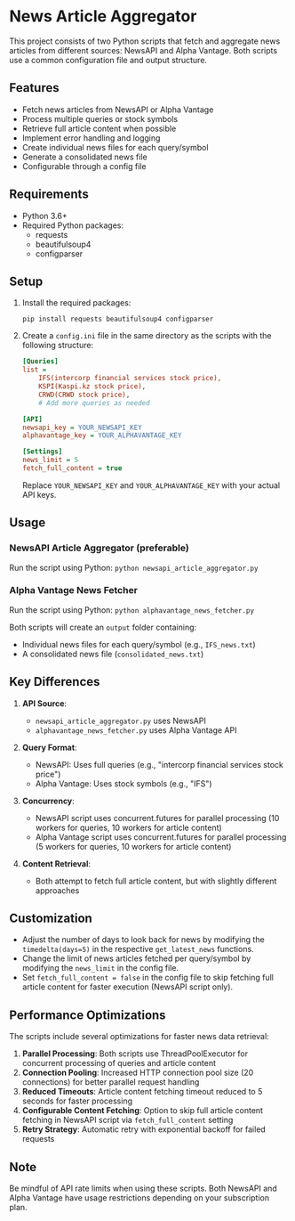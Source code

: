 # News Article Aggregator

This project consists of two Python scripts that fetch and aggregate news articles from different sources: NewsAPI and Alpha Vantage. Both scripts use a common configuration file and output structure.

## Features

- Fetch news articles from NewsAPI or Alpha Vantage
- Process multiple queries or stock symbols
- Retrieve full article content when possible
- Implement error handling and logging
- Create individual news files for each query/symbol
- Generate a consolidated news file
- Configurable through a config file

## Requirements

- Python 3.6+
- Required Python packages:
  - requests
  - beautifulsoup4
  - configparser

## Setup

1. Install the required packages:
   ```
   pip install requests beautifulsoup4 configparser
   ```

2. Create a `config.ini` file in the same directory as the scripts with the following structure:
   ```ini
   [Queries]
   list = 
       IFS(intercorp financial services stock price),
       KSPI(Kaspi.kz stock price),
       CRWD(CRWD stock price),
       # Add more queries as needed

   [API]
   newsapi_key = YOUR_NEWSAPI_KEY
   alphavantage_key = YOUR_ALPHAVANTAGE_KEY

   [Settings]
   news_limit = 5
   fetch_full_content = true
   ```
   Replace `YOUR_NEWSAPI_KEY` and `YOUR_ALPHAVANTAGE_KEY` with your actual API keys.

## Usage

### NewsAPI Article Aggregator (preferable)

Run the script using Python:
    ```
    python newsapi_article_aggregator.py
    ```

### Alpha Vantage News Fetcher

Run the script using Python:
    ```
    python alphavantage_news_fetcher.py
    ```

Both scripts will create an `output` folder containing:
- Individual news files for each query/symbol (e.g., `IFS_news.txt`)
- A consolidated news file (`consolidated_news.txt`)

## Key Differences

1. **API Source**: 
   - `newsapi_article_aggregator.py` uses NewsAPI
   - `alphavantage_news_fetcher.py` uses Alpha Vantage API

2. **Query Format**:
   - NewsAPI: Uses full queries (e.g., "intercorp financial services stock price")
   - Alpha Vantage: Uses stock symbols (e.g., "IFS")

3. **Concurrency**:
   - NewsAPI script uses concurrent.futures for parallel processing (10 workers for queries, 10 workers for article content)
   - Alpha Vantage script uses concurrent.futures for parallel processing (5 workers for queries, 10 workers for article content)

4. **Content Retrieval**:
   - Both attempt to fetch full article content, but with slightly different approaches

## Customization

- Adjust the number of days to look back for news by modifying the `timedelta(days=5)` in the respective `get_latest_news` functions.
- Change the limit of news articles fetched per query/symbol by modifying the `news_limit` in the config file.
- Set `fetch_full_content = false` in the config file to skip fetching full article content for faster execution (NewsAPI script only).

## Performance Optimizations

The scripts include several optimizations for faster news data retrieval:

1. **Parallel Processing**: Both scripts use ThreadPoolExecutor for concurrent processing of queries and article content
2. **Connection Pooling**: Increased HTTP connection pool size (20 connections) for better parallel request handling
3. **Reduced Timeouts**: Article content fetching timeout reduced to 5 seconds for faster processing
4. **Configurable Content Fetching**: Option to skip full article content fetching in NewsAPI script via `fetch_full_content` setting
5. **Retry Strategy**: Automatic retry with exponential backoff for failed requests

## Note

Be mindful of API rate limits when using these scripts. Both NewsAPI and Alpha Vantage have usage restrictions depending on your subscription plan.